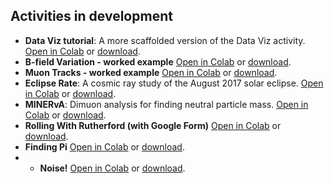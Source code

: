 ## Activities in development
- **Data Viz tutorial**: A more scaffolded version of the Data Viz activity. [Open in Colab](https://colab.research.google.com/github/QuarkNet-HEP/coding-camp/blob/main/in_dev/Data_Viz_tutorial.ipynb) or [download](https://github.com/QuarkNet-HEP/coding-camp/blob/main/in_dev/Data_Viz_tutorial.ipynb).  
- **B-field Variation - worked example** [Open in Colab](https://colab.research.google.com/github/QuarkNet-HEP/coding-camp/blob/main/in_dev/B_field_variation-worked.ipynb) or [download](https://github.com/QuarkNet-HEP/coding-camp/blob/main/in_dev/B_field_variation-worked.ipynb).  
- **Muon Tracks - worked example** [Open in Colab](https://colab.research.google.com/github/QuarkNet-HEP/coding-camp/blob/main/in_dev/muon_tracks-worked.ipynb) or [download](https://github.com/QuarkNet-HEP/coding-camp/blob/main/in_dev/muon_tracks-worked.ipynb).  
- **Eclipse Rate**: A cosmic ray study of the August 2017 solar eclipse. [Open in Colab](https://colab.research.google.com/github/QuarkNet-HEP/coding-camp/blob/main/in_dev/CRMD-eclipse-rate.ipynb) or [download](https://github.com/QuarkNet-HEP/coding-camp/blob/main/in_dev/CRMD-eclipse-rate.ipynb).  
- **MINERvA**: Dimuon analysis for finding neutral particle mass. [Open in Colab](https://colab.research.google.com/github/QuarkNet-HEP/coding-camp/blob/main/in_dev/minerva_v2.ipynb) or [download](https://github.com/QuarkNet-HEP/coding-camp/blob/main/in_dev/minerva_v2.ipynb).  
- **Rolling With Rutherford (with Google Form)** [Open in Colab](https://colab.research.google.com/github/QuarkNet-HEP/coding-camp/blob/main/in_dev/Rolling_With_Rutherford_Using_Google_Forms.ipynb) or [download](https://github.com/QuarkNet-HEP/coding-camp/blob/main/in_dev/Rolling_With_Rutherford_Using_Google_Forms.ipynb).  
- **Finding Pi** [Open in Colab](https://colab.research.google.com/github/QuarkNet-HEP/coding-camp/blob/main/in_dev/Finding_Pi.ipynb) or [download](https://github.com/QuarkNet-HEP/coding-camp/blob/main/in_dev/Finding_Pi.ipynb).  
- - **Noise!** [Open in Colab](https://colab.research.google.com/github/QuarkNet-HEP/coding-camp/blob/main/in_dev/noise.ipynb) or [download](https://github.com/QuarkNet-HEP/coding-camp/blob/main/in_dev/noise.ipynb).   
